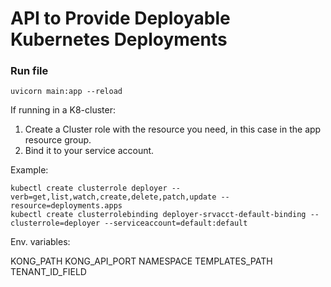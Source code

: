 # API to Provide Deployable Kubernetes Deployments

### Run file
`uvicorn main:app --reload`

If running in a K8-cluster:
1. Create a Cluster role with the resource you need, in this case in the app resource group.
2. Bind it to your service account.

Example:
```
kubectl create clusterrole deployer --verb=get,list,watch,create,delete,patch,update --resource=deployments.apps
kubectl create clusterrolebinding deployer-srvacct-default-binding --clusterrole=deployer --serviceaccount=default:default
```

Env. variables:

KONG_PATH
KONG_API_PORT
NAMESPACE
TEMPLATES_PATH
TENANT_ID_FIELD